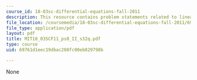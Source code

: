 ```yaml
---
course_id: 18-03sc-differential-equations-fall-2011
description: This resource contains problem statements related to linear systems.
file_location: /coursemedia/18-03sc-differential-equations-fall-2011/69761d1eec19dbac208fc00eb829798b_MIT18_03SCF11_ps8_II_s32q.pdf
file_type: application/pdf
layout: pdf
title: MIT18_03SCF11_ps8_II_s32q.pdf
type: course
uid: 69761d1eec19dbac208fc00eb829798b

---
```

None